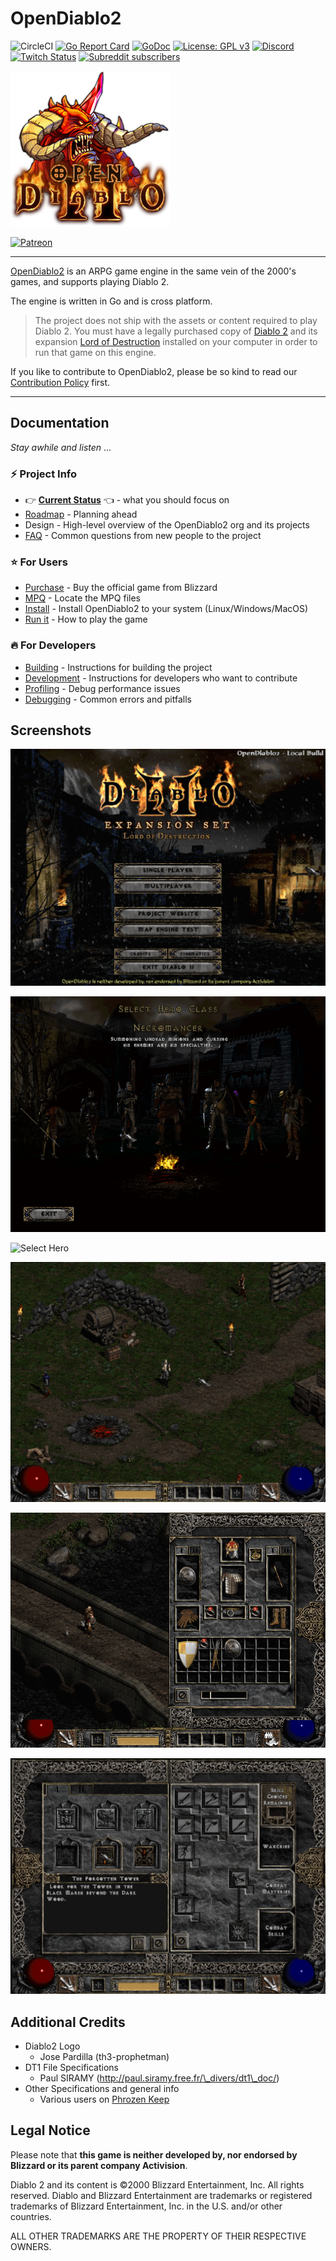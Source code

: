# OpenDiablo2

![CircleCI](https://img.shields.io/circleci/build/github/OpenDiablo2/OpenDiablo2/master)
[![Go Report Card](https://goreportcard.com/badge/github.com/OpenDiablo2/OpenDiablo2)](https://goreportcard.com/report/github.com/OpenDiablo2/OpenDiablo2)
[![GoDoc](https://pkg.go.dev/badge/github.com/OpenDiablo2/OpenDiablo2?utm_source=godoc)](https://pkg.go.dev/mod/github.com/OpenDiablo2/OpenDiablo2)
[![License: GPL v3](https://img.shields.io/badge/License-GPLv3-blue.svg)](https://www.gnu.org/licenses/gpl-3.0)
[![Discord](https://img.shields.io/discord/515518620034662421?label=Discord&style=social)](https://discord.gg/5jd4CwW)
[![Twitch Status](https://img.shields.io/twitch/status/essial?style=social)](https://www.twitch.tv/essial)
[![Subreddit subscribers](https://img.shields.io/reddit/subreddit-subscribers/OpenDiablo2?label=reddit&style=social)](https://www.reddit.com/r/OpenDiablo2/)


![Logo](d2logo.png)

[![Patreon](https://img.shields.io/badge/dynamic/json?color=%23e85b46&label=Support%20us%20on%20Patreon&query=data.attributes.patron_count&suffix=%20patrons&url=https://www.patreon.com/api/campaigns/4762180)](https://www.patreon.com/bePatron?u=37261055)

----
[OpenDiablo2](https://opendiablo2.com/) is an ARPG game engine in the same vein of the 2000's games, and supports playing Diablo 2.

The engine is written in Go and is cross platform.

> The project does not ship with the assets or content required to play Diablo 2.
You must have a legally purchased copy of [Diablo 2](https://us.shop.battle.net/en-us/product/diablo-ii) and its expansion [Lord of Destruction](https://us.shop.battle.net/en-us/product/diablo-ii-lord-of-destruction) installed on your computer in order to run that game on this engine.

If you like to contribute to OpenDiablo2, please be so kind to read our [Contribution Policy](./docs/CONTRIBUTING.md) first.

----

## Documentation

_Stay awhile and listen_ ...

### ⚡ Project Info

* 👉 **[Current Status](./docs/status.md)** 👈 - what you should focus on
* [Roadmap](./docs/roadmap.md) - Planning ahead
* Design - High-level overview of the OpenDiablo2 org and its projects
* [FAQ](./docs/faq.md) - Common questions from new people to the project

### ⭐ For Users

* [Purchase](./docs/purchase.md) - Buy the official game from Blizzard
* [MPQ](./docs/mpq.md) - Locate the MPQ files
* [Install](./docs/install.md) - Install OpenDiablo2 to your system (Linux/Windows/MacOS)
* [Run it](./docs/play.md) - How to play the game

### 🔥 For Developers

* [Building](./docs/building.md) - Instructions for building the project
* [Development](./docs/development.md) - Instructions for developers who want to contribute
* [Profiling](./docs/profiling.md) - Debug performance issues
* [Debugging](./docs/debug.md) - Common errors and pitfalls

## Screenshots

![Main Menu](docs/MainMenuSS.png)

![Select Hero](docs/SelectHeroSS.png)

![Select Hero](docs/areas.gif)

![Gameplay](docs/Gameplay.png)

![Inventory Window](docs/Inventory.png)

![Game Panels](docs/game_panels.png)

## Additional Credits

*   Diablo2 Logo
    *   Jose Pardilla (th3-prophetman)
*   DT1 File Specifications
    *   Paul SIRAMY (http://paul.siramy.free.fr/\_divers/dt1\_doc/)
*   Other Specifications and general info
    *   Various users on [Phrozen Keep](https://d2mods.info/home.php)

## Legal Notice

Please note that **this game is neither developed by, nor endorsed by Blizzard or its parent company Activision**.

Diablo 2 and its content is ©2000 Blizzard Entertainment, Inc. All rights reserved. Diablo and Blizzard Entertainment are trademarks or registered trademarks of Blizzard Entertainment, Inc. in the U.S. and/or other countries.

ALL OTHER TRADEMARKS ARE THE PROPERTY OF THEIR RESPECTIVE OWNERS.
